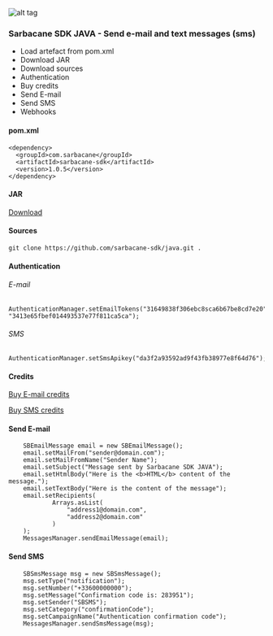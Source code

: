 ![alt tag](https://cloud.githubusercontent.com/assets/18444530/22825087/81a050e8-ef8b-11e6-8b33-2508b9be27a8.png)
### Sarbacane SDK JAVA - Send e-mail and text messages (sms)


* Load artefact from pom.xml
* Download JAR
* Download sources
* Authentication
* Buy credits
* Send E-mail
* Send SMS
* Webhooks

#### pom.xml

```
<dependency>
  <groupId>com.sarbacane</groupId>
  <artifactId>sarbacane-sdk</artifactId>
  <version>1.0.5</version>
</dependency>
```


#### JAR

[Download](https://oss.sonatype.org/service/local/repositories/releases/content/com/sarbacane/sarbacane-sdk/1.0.5/sarbacane-sdk-1.0.5.jar)


#### Sources

```
git clone https://github.com/sarbacane-sdk/java.git .
```


#### Authentication

###### E-mail

```
AuthenticationManager.setEmailTokens("31649838f306ebc8sca6b67be8cd7e20", "3413e65fbef014493537e77f811ca5ca");
```


###### SMS

```
AuthenticationManager.setSmsApikey("da3f2a93592ad9f43fb38977e8f64d76");
```


#### Credits

[Buy E-mail credits](https://fr.tipimail.com/tarifs) 

[Buy SMS credits](https://www.primotexto.com/tarif-sms-web.asp)


#### Send E-mail

```
    SBEmailMessage email = new SBEmailMessage();
    email.setMailFrom("sender@domain.com");
    email.setMailFromName("Sender Name");
    email.setSubject("Message sent by Sarbacane SDK JAVA");
    email.setHtmlBody("Here is the <b>HTML</b> content of the message.");
    email.setTextBody("Here is the content of the message");
    email.setRecipients(
            Arrays.asList(
                "address1@domain.com",
                "address2@domain.com"
            )
    );
    MessagesManager.sendEmailMessage(email);
```


#### Send SMS

```
    SBSmsMessage msg = new SBSmsMessage();
    msg.setType("notification");
    msg.setNumber("+33600000000");
    msg.setMessage("Confirmation code is: 283951");
    msg.setSender("SBSMS");
    msg.setCategory("confirmationCode");
    msg.setCampaignName("Authentication confirmation code");
    MessagesManager.sendSmsMessage(msg);
```

